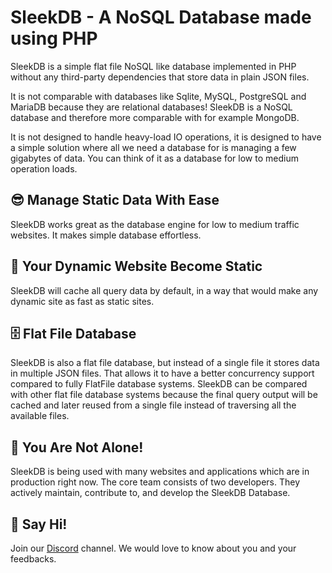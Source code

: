 <!--METADATA
{
    "title": "Home",
    "url": "home",
    "icon": "home",
    "website_title": "SleekDB - PHP NoSQL Flat File Database",
    "website_description": "SleekDB is a simple flat file NoSQL like database implemented in PHP without any third-party dependencies that store data in plain JSON files."
}
!METADATA-->

# SleekDB - A NoSQL Database made using PHP

SleekDB is a simple flat file NoSQL like database implemented in PHP without any third-party dependencies that store data in plain JSON files.

It is not comparable with databases like Sqlite, MySQL, PostgreSQL and MariaDB because they are relational databases! SleekDB is a NoSQL database and therefore more comparable with for example MongoDB.

It is not designed to handle heavy-load IO operations, it is designed to have a simple solution where all we need a database for is managing a few gigabytes of data. You can think of it as a database for low to medium operation loads.

## 😎 Manage Static Data With Ease

SleekDB works great as the database engine for low to medium traffic websites. It makes simple database effortless.

## 📝 Your Dynamic Website Become Static

SleekDB will cache all query data by default, in a way that would make any dynamic site as fast as static sites.

## 🗄 Flat File Database

SleekDB is also a flat file database, but instead of a single file it stores data in multiple JSON files. That allows it to have a better concurrency support compared to fully FlatFile database systems. SleekDB can be compared with other flat file database systems because the final query output will be cached and later reused from a single file instead of traversing all the available files.

## 🥳 You Are Not Alone!

SleekDB is being used with many websites and applications which are in production right now. The core team consists of two developers. They actively maintain, contribute to, and develop the SleekDB Database.

## 👋 Say Hi!

Join our <a href="https://discord.gg/WJGqUFPtZw" target="_blank" rel="noopener nofollow" class="btn btn-primary btn-block">Discord</a> channel. We would love to know about you and your feedbacks.

